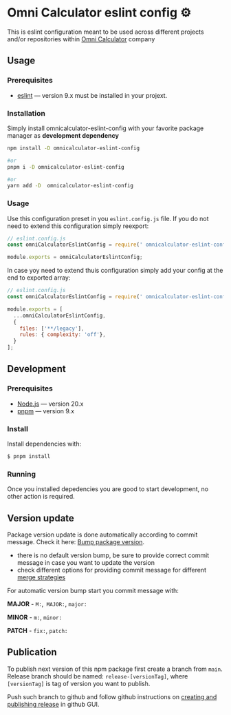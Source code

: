 # Omni Calculator eslint config ⚙️

This is eslint configuration meant to be used across different projects and/or repositories within [Omni Calculator](https://www.omnicalculator.com) company

## Usage

### Prerequisites
- [eslint](https://www.npmjs.com/package/eslint) — version 9.x must be installed in your projext.

### Installation
Simply install omnicalculator-eslint-config with your favorite package manager as **development dependency**
```bash
npm install -D omnicalculator-eslint-config

#or
pnpm i -D omnicalculator-eslint-config

#or
yarn add -D  omnicalculator-eslint-config
```

### Usage
Use this configuration preset in you `eslint.config.js` file. If you do not need to extend this configuration simply reexport:
```js
// eslint.config.js
const omniCalculatorEslintConfig = require(' omnicalculator-eslint-config');

module.exports = omniCalculatorEslintConfig;
```

In case yoy need to extend thuis configuration simply add your config at the end to exported array:
```js
// eslint.config.js
const omniCalculatorEslintConfig = require(' omnicalculator-eslint-config');

module.exports = [
  ...omniCalculatorEslintConfig,
  {
    files: ['**/legacy'],
    rules: { complexity: 'off'},
  }
];

```

## Development

### Prerequisites

- [Node.js](https://nodejs.org) — version 20.x
- [pnpm](https://pnpm.io/) — version 9.x


### Install

Install dependencies with:

```sh
$ pnpm install
```

### Running

Once you installed depedencies you are good to start development, no other action is required.


## Version update

Package version update is done automatically according to commit message. Check it here: [Bump package version](https://github.com/marketplace/actions/bump-package-version).

- there is no default version bump, be sure to provide correct commit message in case you want to update the version
- check different options for providing commit message for different [merge strategies](https://github.com/marketplace/actions/bump-package-version#-pull-requests)


For automatic version bump start you commit message with: 

**MAJOR** - `M:`,` MAJOR:`, `major:`

**MINOR** - `m:`, `minor:`

**PATCH** - `fix:`, `patch:`


## Publication

To publish next version of this npm package first create a branch from `main`. Release branch should be named: `release-[versionTag]`, where `[versionTag]` is tag of version you want to publish.

Push such branch to github and follow github instructions on [creating and publishing release](https://docs.github.com/en/repositories/releasing-projects-on-github/managing-releases-in-a-repository#creating-a-release) in github GUI.

